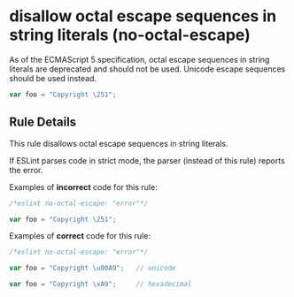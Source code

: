 # disallow octal escape sequences in string literals (no-octal-escape)

As of the ECMAScript 5 specification, octal escape sequences in string literals are deprecated and should not be used. Unicode escape sequences should be used instead.

```js
var foo = "Copyright \251";
```

## Rule Details

This rule disallows octal escape sequences in string literals.

If ESLint parses code in strict mode, the parser (instead of this rule) reports the error.

Examples of **incorrect** code for this rule:

```js
/*eslint no-octal-escape: "error"*/

var foo = "Copyright \251";
```

Examples of **correct** code for this rule:

```js
/*eslint no-octal-escape: "error"*/

var foo = "Copyright \u00A9";   // unicode

var foo = "Copyright \xA9";     // hexadecimal
```
